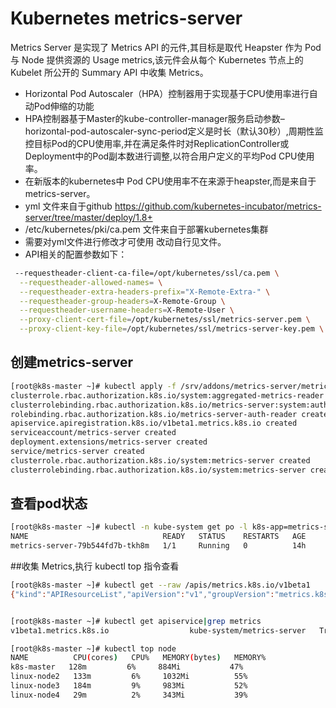 # Kubernetes metrics-server

Metrics Server 是实现了 Metrics API 的元件,其目标是取代 Heapster 作为 Pod 与 Node 提供资源的 Usage metrics,该元件会从每个 Kubernetes 节点上的 Kubelet 所公开的 Summary API 中收集 Metrics。
- Horizontal Pod Autoscaler（HPA）控制器用于实现基于CPU使用率进行自动Pod伸缩的功能
- HPA控制器基于Master的kube-controller-manager服务启动参数–horizontal-pod-autoscaler-sync-period定义是时长（默认30秒）,周期性监控目标Pod的CPU使用率,并在满足条件时对ReplicationController或Deployment中的Pod副本数进行调整,以符合用户定义的平均Pod CPU使用率。
- 在新版本的kubernetes中 Pod CPU使用率不在来源于heapster,而是来自于metrics-server。
- yml 文件来自于github https://github.com/kubernetes-incubator/metrics-server/tree/master/deploy/1.8+
- /etc/kubernetes/pki/ca.pem 文件来自于部署kubernetes集群
- 需要对yml文件进行修改才可使用 改动自行见文件。
- API相关的配置参数如下：

```bash
 --requestheader-client-ca-file=/opt/kubernetes/ssl/ca.pem \
  --requestheader-allowed-names= \
  --requestheader-extra-headers-prefix="X-Remote-Extra-" \
  --requestheader-group-headers=X-Remote-Group \
  --requestheader-username-headers=X-Remote-User \
  --proxy-client-cert-file=/opt/kubernetes/ssl/metrics-server.pem \
  --proxy-client-key-file=/opt/kubernetes/ssl/metrics-server-key.pem \
```

## 创建metrics-server

```bash
[root@k8s-master ~]# kubectl apply -f /srv/addons/metrics-server/metrics-server-1.12up.yaml
clusterrole.rbac.authorization.k8s.io/system:aggregated-metrics-reader created
clusterrolebinding.rbac.authorization.k8s.io/metrics-server:system:auth-delegator created
rolebinding.rbac.authorization.k8s.io/metrics-server-auth-reader created
apiservice.apiregistration.k8s.io/v1beta1.metrics.k8s.io created
serviceaccount/metrics-server created
deployment.extensions/metrics-server created
service/metrics-server created
clusterrole.rbac.authorization.k8s.io/system:metrics-server created
clusterrolebinding.rbac.authorization.k8s.io/system:metrics-server created
```

## 查看pod状态

```bash
[root@k8s-master ~]# kubectl -n kube-system get po -l k8s-app=metrics-server
NAME                              READY   STATUS    RESTARTS   AGE
metrics-server-79b544fd7b-tkh8m   1/1     Running   0          14h
```

##收集 Metrics,执行 kubectl top 指令查看

```bash
[root@k8s-master ~]# kubectl get --raw /apis/metrics.k8s.io/v1beta1
{"kind":"APIResourceList","apiVersion":"v1","groupVersion":"metrics.k8s.io/v1beta1","resources":[{"name":"nodes","singularName":"","namespaced":false,"kind":"NodeMetrics","verbs":["get","list"]},{"name":"pods","singularName":"","namespaced":true,"kind":"PodMetrics","verbs":["get","list"]}]}


[root@k8s-master ~]# kubectl get apiservice|grep metrics
v1beta1.metrics.k8s.io                  kube-system/metrics-server   True        14h

[root@k8s-master ~]# kubectl top node
NAME          CPU(cores)   CPU%   MEMORY(bytes)   MEMORY%   
k8s-master   128m         6%     884Mi           47%       
linux-node2   133m         6%     1032Mi          55%       
linux-node3   184m         9%     983Mi           52%       
linux-node4   29m          2%     343Mi           39%
```
